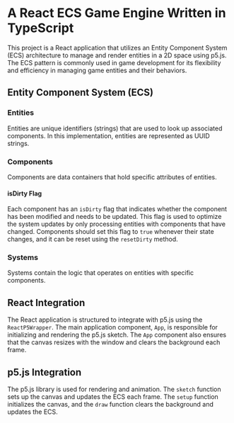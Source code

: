 # A React ECS Game Engine Written in TypeScript

This project is a React application that utilizes an Entity Component System (ECS) architecture to manage and render entities in a 2D space using p5.js. The ECS pattern is commonly used in game development for its flexibility and efficiency in managing game entities and their behaviors.

## Entity Component System (ECS)

### Entities
Entities are unique identifiers (strings) that are used to look up associated components. In this implementation, entities are represented as UUID strings.

### Components
Components are data containers that hold specific attributes of entities.

#### isDirty Flag
Each component has an `isDirty` flag that indicates whether the component has been modified and needs to be updated. This flag is used to optimize the system updates by only processing entities with components that have changed. Components should set this flag to `true` whenever their state changes, and it can be reset using the `resetDirty` method.

### Systems
Systems contain the logic that operates on entities with specific components.

## React Integration
The React application is structured to integrate with p5.js using the `ReactP5Wrapper`. The main application component, `App`, is responsible for initializing and rendering the p5.js sketch. The `App` component also ensures that the canvas resizes with the window and clears the background each frame.

## p5.js Integration
The p5.js library is used for rendering and animation. The `sketch` function sets up the canvas and updates the ECS each frame. The `setup` function initializes the canvas, and the `draw` function clears the background and updates the ECS.
